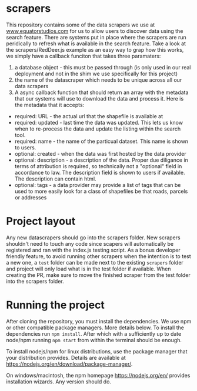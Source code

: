 # scrapers

This repository contains some of the data scrapers we use at www.equatorstudios.com
for us to allow users to discover data using the search feature. There are systems
put in place where the scrapers are run peridically to refresh what is available
in the search feature. Take a look at the scrapers/RedDeer.js example as an easy
way to grap how this works, we simply have a callback funciton that takes three
paramaters:

1. a database object - this must be passed through (is only used in our real
   deployment and not in the shim we use specifically for this project)
2. the name of the datascraper which needs to be unique across all our data
   scrapers
3. A async callback function that should return an array with the metadata that
   our systems will use to download the data and process it. Here is the metadata
   that it accepts:

- required: URL - the actual url that the shapefile is available at
- required: updated - last time the data was updated. This lets us know when
  to re-process the data and update the listing within the search tool.
- required: name - the name of the particual dataset. This name is shown
  to users.
- optional: created - when the data was first hosted by the data provider
- optional: description - a description of the data. Proper due diligance
  in terms of attribution is required, so technically not a "optional" field
  in accordance to law. The description field is shown to users if available.
  The description can contain html.
- optional: tags - a data provider may provide a list of tags that can be
  used to more easily look for a class of shapefiles be that roads, parcels
  or addresses

# Project layout

Any new datascrapers should go into the scrapers folder. New scrapers shouldn't
need to touch any code since scapers will automatically be registered and ran
with the index.js testing script. As a bonus developer friendly feature, to
avoid running other scrapers when the intention is to test a new one, a `test`
folder can be made next to the existing `scrapers` folder and project will
only load what is in the test folder if available. When creating the PR, make
sure to move the finished scraper from the test folder into the scrapers folder.

# Running the project

After cloning the repository, you must install the dependencies. We use npm
or other compatible package managers. More details below. To install the
dependencies run `npm install`. After which with a sufficiently up to date
node/npm running `npm start` from within the terminal should be enough.

To install nodejs/npm for linux distributions, use
the package manager that your distribution provides. Details are available at
https://nodejs.org/en/download/package-manager/.

On windows/macintosh, the npm homepage https://nodejs.org/en/ provides
installation wizards. Any version should do.
